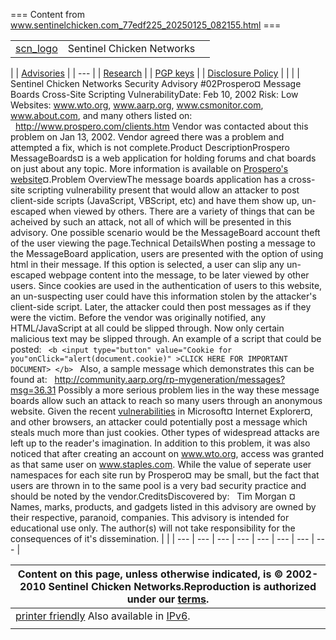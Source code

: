 === Content from www.sentinelchicken.com_77edf225_20250125_082155.html ===


|  | | |
| --- | --- | --- |
| [scn_logo](http://sentinelchicken.org/) | Sentinel Chicken Networks |  |

| | [Advisories](/advisories) | | --- | | [Research](/research) | | [PGP keys](/pgp) | | [Disclosure Policy](/disclosure_policy) | |  | | Sentinel Chicken Networks Security Advisory #02Prospero¤ Message Boards Cross-Site Scripting VulnerabilityDate: Feb 10, 2002 Risk: Low Websites: www.wto.org, www.aarp.org, www.csmonitor.com, www.about.com, and many others listed on:   http://www.prospero.com/clients.htm  Vendor was contacted about this problem on Jan 13, 2002. Vendor agreed there was a problem and attempted a fix, which is not complete.Product DescriptionProspero MessageBoards¤ is a web application for holding forums and chat boards on just about any topic. More information is available on [Prospero's website](http://www.prospero.com)¤.Problem OverviewThe message boards application has a cross-site scripting vulnerability present that would allow an attacker to post client-side scripts (JavaScript, VBScript, etc) and have them show up, un-escaped when viewed by others.  There are a variety of things that can be acheived by such an attack, not all of which will be presented in this advisory. One possible scenario would be the MessageBoard account theft of the user viewing the page.Technical DetailsWhen posting a message to the MessageBoard application, users are presented with the option of using html in their message. If this option is selected, a user can slip any un-escaped webpage content into the message, to be later viewed by other users. Since cookies are used in the authentication of users to this website, an un-suspecting user could have this information stolen by the attacker's client-side script. Later, the attacker could then post messages as if they were the victim. Before the vendor was originally notified, any HTML/JavaScript at all could be slipped through. Now only certain malicious text may be slipped through. An example of a script that could be posted: ```  <b <input type="button" value="Cookie for you"onClick="alert(document.cookie)" >CLICK HERE FOR IMPORTANT DOCUMENT> </b>  ``` Also, a sample message which demonstrates this can be found at:    http://community.aarp.org/rp-mygeneration/messages?msg=36.31 Possibly a more serious problem lies in the way these message boards allow such an attack to reach so many users through an anonymous website. Given the recent [vulnerabilities](http://www.pivx.com/larholm/unpatched/) in Microsoft¤ Internet Explorer¤, and other browsers, an attacker could potentially post a message which steals much more than just cookies. Other types of widespread attacks are left up to the reader's imagination. In addition to this problem, it was also noticed that after creating an account on www.wto.org, access was granted as that same user on www.staples.com. While the value of seperate user namespaces for each site run by Prospero¤ may be small, but the fact that users are thrown in to the same pool is a very bad security practice and should be noted by the vendor.CreditsDiscovered by:   Tim Morgan   ¤ Names, marks, products, and gadgets listed in this advisory are owned by their respective, paranoid, companies.  This advisory is intended for educational use only. The author(s) will not take responsibility for the consequences of it's dissemination. |  |
| --- | --- | --- | --- | --- | --- | --- | --- |

| Content on this page, unless otherwise indicated, is © 2002-2010 Sentinel Chicken Networks.Reproduction is authorized under our [terms](http://www.sentinelchicken.org/copying/). |
| --- |
| [printer friendly](/advisories/prospero?PRINTABLE=true) Also available in [IPv6](http://ipv6.sentinelchicken.com/). | |
|  |


